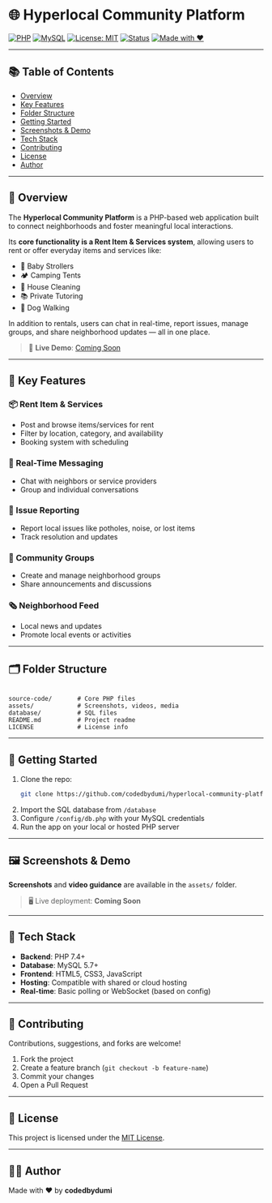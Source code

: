 
# 🌐 Hyperlocal Community Platform

[![PHP](https://img.shields.io/badge/PHP-7.4%2B-blue?logo=php)](https://www.php.net/)
[![MySQL](https://img.shields.io/badge/MySQL-5.7%2B-blue?logo=mysql)](https://www.mysql.com/)
[![License: MIT](https://img.shields.io/badge/License-MIT-yellow.svg)](LICENSE)
[![Status](https://img.shields.io/badge/status-active-brightgreen)](#)
[![Made with ❤️](https://img.shields.io/badge/Made%20with-%E2%9D%A4-red)](#)

---

## 📚 Table of Contents

- [Overview](#-overview)
- [Key Features](#-key-features)
- [Folder Structure](#️-folder-structure)
- [Getting Started](#-getting-started)
- [Screenshots & Demo](#-screenshots--demo)
- [Tech Stack](#️-tech-stack)
- [Contributing](#-contributing)
- [License](#-license)
- [Author](#-author)

---

## 📖 Overview

The **Hyperlocal Community Platform** is a PHP-based web application built to connect neighborhoods and foster meaningful local interactions.

Its **core functionality is a Rent Item & Services system**, allowing users to rent or offer everyday items and services like:

- 👶 Baby Strollers  
- 🏕️ Camping Tents  
- 🧹 House Cleaning  
- 📚 Private Tutoring  
- 🐶 Dog Walking  

In addition to rentals, users can chat in real-time, report issues, manage groups, and share neighborhood updates — all in one place.

> 🔗 **Live Demo**: [Coming Soon](#)

---

## 🔑 Key Features

### 📦 Rent Item & Services
- Post and browse items/services for rent
- Filter by location, category, and availability
- Booking system with scheduling

### 💬 Real-Time Messaging
- Chat with neighbors or service providers
- Group and individual conversations

### 📍 Issue Reporting
- Report local issues like potholes, noise, or lost items
- Track resolution and updates

### 👥 Community Groups
- Create and manage neighborhood groups
- Share announcements and discussions

### 🗞️ Neighborhood Feed
- Local news and updates
- Promote local events or activities

---

## 🗂️ Folder Structure

```

source-code/       # Core PHP files
assets/            # Screenshots, videos, media
database/          # SQL files
README.md          # Project readme
LICENSE            # License info

````

---

## 🚀 Getting Started

1. Clone the repo:
   ```bash
   git clone https://github.com/codedbydumi/hyperlocal-community-platform.git````

2. Import the SQL database from `/database`
3. Configure `/config/db.php` with your MySQL credentials
4. Run the app on your local or hosted PHP server

---

## 🖼️ Screenshots & Demo

**Screenshots** and **video guidance** are available in the `assets/` folder.

> 🖥️ Live deployment: **Coming Soon**

---

## 🧰 Tech Stack

* **Backend**: PHP 7.4+
* **Database**: MySQL 5.7+
* **Frontend**: HTML5, CSS3, JavaScript
* **Hosting**: Compatible with shared or cloud hosting
* **Real-time**: Basic polling or WebSocket (based on config)

---

## 🤝 Contributing

Contributions, suggestions, and forks are welcome!

1. Fork the project
2. Create a feature branch (`git checkout -b feature-name`)
3. Commit your changes
4. Open a Pull Request

---

## 📄 License

This project is licensed under the [MIT License](LICENSE).

---

## 👨‍💻 Author

Made with ❤️ by **codedbydumi**

